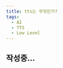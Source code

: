 ```yaml
---
title: tts는 무엇인가?
tags:
  - AI
  - TTS
  - Low Level
---
```


## 작성중...

<!-- 
## 1. 개요

<audio controls>
  <source src="../sound/2025-06-25-tts.mp3" type="audio/mpeg"/>
</audio>

```
TTS(Text-to-Speech) 시스템은 텍스트 문장을 자연스러운 음성으로 출력하는 시스템이다.
```



## 2. 오픈소스



### 참고문헌

* [이회만; 김지영. TTS 적용을 위한 음성합성엔진. 1998.](https://scienceon.kisti.re.kr/srch/selectPORSrchArticle.do?cn=JAKO199811920612199)
* [tts 서비스](https://ttsopenai.com/)
 -->